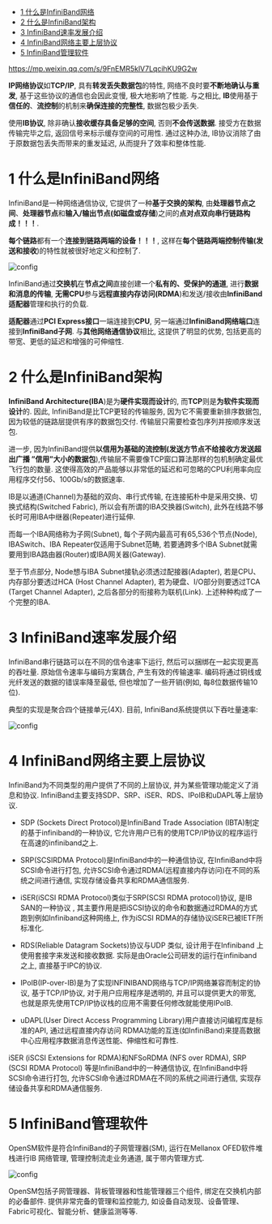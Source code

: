 
<!-- @import "[TOC]" {cmd="toc" depthFrom=1 depthTo=6 orderedList=false} -->

<!-- code_chunk_output -->

* [1 什么是InfiniBand网络](#1-什么是infiniband网络)
* [2 什么是InfiniBand架构](#2-什么是infiniband架构)
* [3 InfiniBand速率发展介绍](#3-infiniband速率发展介绍)
* [4 InfiniBand网络主要上层协议](#4-infiniband网络主要上层协议)
* [5 InfiniBand管理软件](#5-infiniband管理软件)

<!-- /code_chunk_output -->

https://mp.weixin.qq.com/s/9FnEMR5klV7LqcihKU9G2w

**IP网络协议**如**TCP/IP**, 具有**转发丢失数据包**的特性, 网络不良时要**不断地确认与重发**, 基于这些协议的通信也会因此变慢, 极大地影响了性能. 与之相比, **IB**使用基于**信任的**、**流控制**的机制来**确保连接的完整性**, 数据包极少丢失. 

使用**IB协议**, 除非确认**接收缓存具备足够的空间**, 否则**不会传送数据**. 接受方在数据传输完毕之后, 返回信号来标示缓存空间的可用性. 通过这种办法, IB协议消除了由于原数据包丢失而带来的重发延迟, 从而提升了效率和整体性能. 

# 1 什么是InfiniBand网络

InfiniBand是一种网络通信协议, 它提供了一种**基于交换的架构**, 由**处理器节点之间**、**处理器节点**和**输入/输出节点(如磁盘或存储**)之间的**点对点双向串行链路构成！！！**. 

**每个链路**都有一个**连接到链路两端的设备！！！**, 这样在**每个链路两端控制传输(发送和接收**)的特性就被很好地定义和控制了. 

![config](./images/5.png)

InfiniBand通过**交换机**在**节点之间**直接创建一个**私有的、受保护的通道**, 进行**数据和消息的传输**, **无需CPU**参与**远程直接内存访问(RDMA**)和发送/接收由**InfiniBand适配器**管理和执行的负载. 

**适配器**通过**PCI Express接口**一端连接到**CPU**, 另一端通过**InfiniBand网络端口**连接到**InfiniBand子网**. 与**其他网络通信协议**相比, 这提供了明显的优势, 包括更高的带宽、更低的延迟和增强的可伸缩性. 

# 2 什么是InfiniBand架构

**InfiniBand Architecture(IBA**)是为**硬件实现而设计**的, 而**TCP**则是**为软件实现而设计**的. 因此, InfiniBand是比TCP更轻的传输服务, 因为它不需要重新排序数据包, 因为较低的链路层提供有序的数据包交付. 传输层只需要检查包序列并按顺序发送包. 

进一步, 因为InfiniBand提供**以信用为基础的流控制(发送方节点不给接收方发送超出广播 ”信用”大小的数据包**),传输层不需要像TCP窗口算法那样的包机制确定最优飞行包的数量. 这使得高效的产品能够以非常低的延迟和可忽略的CPU利用率向应用程序交付56、100Gb/s的数据速率. 

IB是以通道(Channel)为基础的双向、串行式传输, 在连接拓朴中是采用交换、切换式结构(Switched Fabric), 所以会有所谓的IBA交换器(Switch), 此外在线路不够长时可用IBA中继器(Repeater)进行延伸. 

而每一个IBA网络称为子网(Subnet), 每个子网内最高可有65,536个节点(Node), IBASwitch、IBA Repeater仅适用于Subnet范畴, 若要通跨多个IBA Subnet就需要用到IBA路由器(Router)或IBA网关器(Gateway). 

至于节点部分, Node想与IBA Subnet接轨必须透过配接器(Adapter), 若是CPU、内存部分要透过HCA (Host Channel Adapter), 若为硬盘、I/O部分则要透过TCA (Target Channel Adapter), 之后各部分的衔接称为联机(Link). 上述种种构成了一个完整的IBA. 

# 3 InfiniBand速率发展介绍

InfiniBand串行链路可以在不同的信令速率下运行, 然后可以捆绑在一起实现更高的吞吐量. 原始信令速率与编码方案耦合, 产生有效的传输速率. 编码将通过铜线或光纤发送的数据的错误率降至最低, 但也增加了一些开销(例如, 每8位数据传输10位). 

典型的实现是聚合四个链接单元(4X). 目前, InfiniBand系统提供以下吞吐量速率:

![config](./images/6.png)

# 4 InfiniBand网络主要上层协议

InfiniBand为不同类型的用户提供了不同的上层协议, 并为某些管理功能定义了消息和协议. InfiniBand主要支持SDP、SRP、iSER、RDS、IPoIB和uDAPL等上层协议. 

- SDP (Sockets Direct Protocol)是InfiniBand Trade Association (IBTA)制定的基于infiniband的一种协议, 它允许用户已有的使用TCP/IP协议的程序运行在高速的infiniband之上. 

- SRP(SCSIRDMA Protocol)是InfiniBand中的一种通信协议, 在InfiniBand中将SCSI命令进行打包, 允许SCSI命令通过RDMA(远程直接内存访问)在不同的系统之间进行通信, 实现存储设备共享和RDMA通信服务. 

- iSER(iSCSI RDMA Protocol)类似于SRP(SCSI RDMA protocol)协议, 是IB SAN的一种协议 , 其主要作用是把iSCSI协议的命令和数据通过RDMA的方式跑到例如Infiniband这种网络上, 作为iSCSI RDMA的存储协议iSER已被IETF所标准化. 

- RDS(Reliable Datagram Sockets)协议与UDP 类似, 设计用于在Infiniband 上使用套接字来发送和接收数据. 实际是由Oracle公司研发的运行在infiniband之上, 直接基于IPC的协议. 

- IPoIB(IP-over-IB)是为了实现INFINIBAND网络与TCP/IP网络兼容而制定的协议, 基于TCP/IP协议, 对于用户应用程序是透明的, 并且可以提供更大的带宽, 也就是原先使用TCP/IP协议栈的应用不需要任何修改就能使用IPoIB. 

- uDAPL(User Direct Access Programming Library)用户直接访问编程库是标准的API, 通过远程直接内存访问 RDMA功能的互连(如InfiniBand)来提高数据中心应用程序数据消息传送性能、伸缩性和可靠性. 

iSER (iSCSI Extensions for RDMA)和NFSoRDMA (NFS over RDMA), SRP (SCSI RDMA Protocol) 等是InfiniBand中的一种通信协议, 在InfiniBand中将SCSI命令进行打包, 允许SCSI命令通过RDMA在不同的系统之间进行通信, 实现存储设备共享和RDMA通信服务. 

# 5 InfiniBand管理软件

OpenSM软件是符合InfiniBand的子网管理器(SM), 运行在Mellanox OFED软件堆栈进行IB 网络管理, 管理控制流走业务通道, 属于带内管理方式. 

![config](./images/7.png)

OpenSM包括子网管理器、背板管理器和性能管理器三个组件, 绑定在交换机内部的必备部件. 提供非常完备的管理和监控能力, 如设备自动发现、设备管理、Fabric可视化、智能分析、健康监测等等. 
